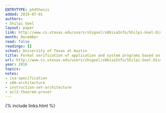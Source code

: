 ```yaml
---
ENTRYTYPE: phdthesis
added: 2019-07-01
authors:
- Shilpi Goel
layout: paper
link: http://www.cs.utexas.edu/users/shigoel/x86isaInfo/Shilpi-Goel-Dissertation.pdf
month: December
read: false
readings: []
school: University of Texas at Austin
title: Formal verification of application and system programs based on a validated x86 ISA model
url: http://www.cs.utexas.edu/users/shigoel/x86isaInfo/Shilpi-Goel-Dissertation.pdf
year: 2016
topics:
notes:
- isa-specification
- x86-architecture
- instruction-set-architecture
- acl2-theorem-prover
---
```


{% include links.html %}
